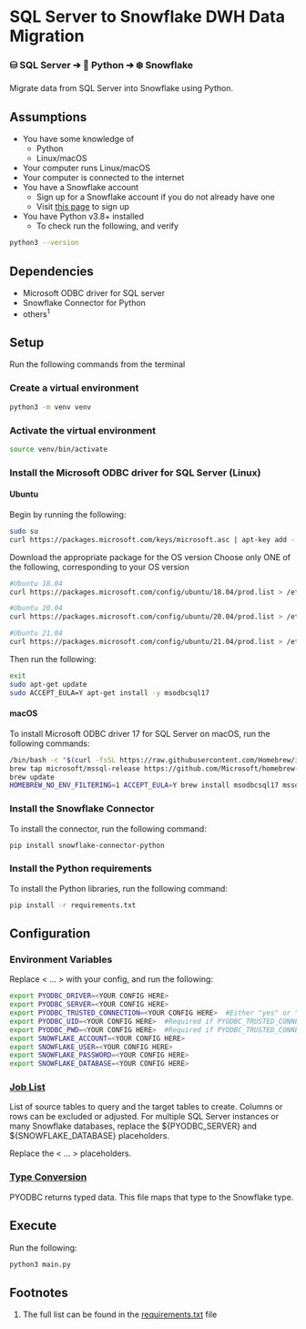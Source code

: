 

# SQL Server to Snowflake DWH Data Migration
### **⛁ SQL Server ➔ 🐍 Python ➔ ❄️ Snowflake**



Migrate data from SQL Server into Snowflake using Python.

## Assumptions
* You have some knowledge of
  * Python
  * Linux/macOS
* Your computer runs Linux/macOS
* Your computer is connected to the internet
* You have a Snowflake account
    * Sign up for a Snowflake account if you do not already have one
    * Visit [this page](https://signup.snowflake.com) to sign up 
* You have Python v3.8+ installed
  * To check run the following, and verify
```bash
python3 --version
```


## Dependencies
* Microsoft ODBC driver for SQL server
* Snowflake Connector for Python
* others<sup>1</sup>


## Setup
Run the following commands from the terminal
### Create a virtual environment 
```bash
python3 -m venv venv
```


### Activate the virtual environment
```bash
source venv/bin/activate
```


### Install the Microsoft ODBC driver for SQL Server (Linux)


#### Ubuntu
Begin by running the following:


```bash
sudo su
curl https://packages.microsoft.com/keys/microsoft.asc | apt-key add -
```

Download the appropriate package for the OS version
Choose only ONE of the following, corresponding to your OS version

```bash
#Ubuntu 18.04
curl https://packages.microsoft.com/config/ubuntu/18.04/prod.list > /etc/apt/sources.list.d/mssql-release.list

#Ubuntu 20.04
curl https://packages.microsoft.com/config/ubuntu/20.04/prod.list > /etc/apt/sources.list.d/mssql-release.list

#Ubuntu 21.04
curl https://packages.microsoft.com/config/ubuntu/21.04/prod.list > /etc/apt/sources.list.d/mssql-release.list
```

Then run the following:
```bash
exit
sudo apt-get update
sudo ACCEPT_EULA=Y apt-get install -y msodbcsql17
```


#### macOS
To install Microsoft ODBC driver 17 for SQL Server on macOS, run the following commands:
```bash
/bin/bash -c "$(curl -fsSL https://raw.githubusercontent.com/Homebrew/install/master/install.sh)"
brew tap microsoft/mssql-release https://github.com/Microsoft/homebrew-mssql-release
brew update
HOMEBREW_NO_ENV_FILTERING=1 ACCEPT_EULA=Y brew install msodbcsql17 mssql-tools
```


### Install the Snowflake Connector
To install the connector, run the following command:
```bash
pip install snowflake-connector-python
```


### Install the Python requirements
To install the Python libraries, run the following command:
```bash
pip install -r requirements.txt
```


## Configuration


### Environment Variables
Replace < ... > with your config, and run the following:

```bash
export PYODBC_DRIVER=<YOUR CONFIG HERE>
export PYODBC_SERVER=<YOUR CONFIG HERE>
export PYODBC_TRUSTED_CONNECTION=<YOUR CONFIG HERE>  #Either "yes" or "no" (without the quotation marks)
export PYODBC_UID=<YOUR CONFIG HERE>  #Required if PYODBC_TRUSTED_CONNECTION is no
export PYODBC_PWD=<YOUR CONFIG HERE>  #Required if PYODBC_TRUSTED_CONNECTION is no
export SNOWFLAKE_ACCOUNT=<YOUR CONFIG HERE>
export SNOWFLAKE_USER=<YOUR CONFIG HERE>
export SNOWFLAKE_PASSWORD=<YOUR CONFIG HERE>
export SNOWFLAKE_DATABASE=<YOUR CONFIG HERE>
```


### [Job List](job_list.json)
List of source tables to query and the target tables to create. Columns or rows can be excluded or adjusted. For multiple SQL Server instances or many Snowflake databases, replace the ${PYODBC_SERVER} and ${SNOWFLAKE_DATABASE} placeholders.  

Replace the < ... > placeholders. 



### [Type Conversion](type_conversion.json)
PYODBC returns typed data. This file maps that type to the Snowflake type.


## Execute
Run the following:
```bash
python3 main.py
```


## Footnotes
1. The full list can be found in the [requirements.txt](requirements.txt) file


<img src="https://us-central1-trackgit-analytics.cloudfunctions.net/token/ping/kwna4gs9gbwxovaj5zjk" height="1" width="1"/>
